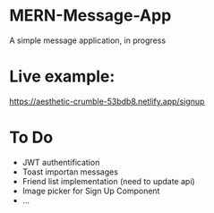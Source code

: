 # MERN-Message-App
A simple message application, in progress

# Live example:
https://aesthetic-crumble-53bdb8.netlify.app/signup

# To Do
- JWT authentification
- Toast importan messages
- Friend list implementation (need to update api)
- Image picker for Sign Up Component
- ...
